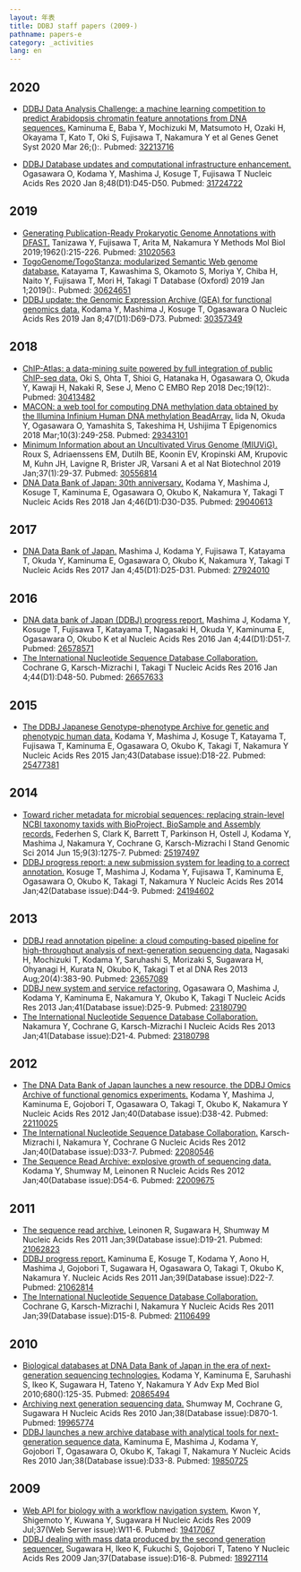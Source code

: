 ```yaml
---
layout: 年表
title: DDBJ staff papers (2009-)
pathname: papers-e
category: _activities
lang: en
---
```


## 2020

  - <span class="title">[DDBJ Data Analysis Challenge: a machine
    learning competition to predict Arabidopsis chromatin feature
    annotations from DNA
    sequences.](https://www.ncbi.nlm.nih.gov/pubmed/32213716)</span>
    <span class="authors">Kaminuma E, Baba Y, Mochizuki M, Matsumoto H,
    Ozaki H, Okayama T, Kato T, Oki S, Fujisawa T, Nakamura Y et
    al</span> <span class="pub-info"> <span class="journal">Genes Genet
    Syst</span> <span class="bib-info">2020 Mar 26;():.</span>
    <span class="pubmed-id">Pubmed:
    [32213716](https://www.ncbi.nlm.nih.gov/pubmed/32213716)</span>
    </span>

<!-- end list -->

  - <span class="title">[DDBJ Database updates and computational
    infrastructure
    enhancement.](https://www.ncbi.nlm.nih.gov/pubmed/31724722)</span>
    <span class="authors">Ogasawara O, Kodama Y, Mashima J, Kosuge T,
    Fujisawa T</span> <span class="pub-info">
    <span class="journal">Nucleic Acids Res</span>
    <span class="bib-info">2020 Jan 8;48(D1):D45-D50.</span>
    <span class="pubmed-id">Pubmed:
    [31724722](https://www.ncbi.nlm.nih.gov/pubmed/31724722)</span>
    </span>

## 2019

  - <span class="title">[Generating Publication-Ready Prokaryotic Genome
    Annotations with
    DFAST.](https://www.ncbi.nlm.nih.gov/pubmed/31020563)</span>
    <span class="authors">Tanizawa Y, Fujisawa T, Arita M, Nakamura
    Y</span> <span class="pub-info"> <span class="journal">Methods Mol
    Biol</span> <span class="bib-info">2019;1962():215-226.</span>
    <span class="pubmed-id">Pubmed:
    [31020563](https://www.ncbi.nlm.nih.gov/pubmed/31020563)</span>
    </span>
  - <span class="title">[TogoGenome/TogoStanza: modularized Semantic Web
    genome
    database.](https://www.ncbi.nlm.nih.gov/pubmed/30624651)</span>
    <span class="authors">Katayama T, Kawashima S, Okamoto S, Moriya Y,
    Chiba H, Naito Y, Fujisawa T, Mori H, Takagi T</span>
    <span class="pub-info"> <span class="journal">Database
    (Oxford)</span> <span class="bib-info">2019 Jan 1;2019():.</span>
    <span class="pubmed-id">Pubmed:
    [30624651](https://www.ncbi.nlm.nih.gov/pubmed/30624651)</span>
    </span>
  - <span class="title">[DDBJ update: the Genomic Expression Archive
    (GEA) for functional genomics
    data.](https://www.ncbi.nlm.nih.gov/pubmed/30357349)</span>
    <span class="authors">Kodama Y, Mashima J, Kosuge T, Ogasawara
    O</span> <span class="pub-info"> <span class="journal">Nucleic Acids
    Res</span> <span class="bib-info">2019 Jan 8;47(D1):D69-D73.</span>
    <span class="pubmed-id">Pubmed:
    [30357349](https://www.ncbi.nlm.nih.gov/pubmed/30357349)</span>
    </span>

## 2018

  - <span class="title">[ChIP-Atlas: a data-mining suite powered by full
    integration of public ChIP-seq
    data.](https://www.ncbi.nlm.nih.gov/pubmed/30413482)</span>
    <span class="authors">Oki S, Ohta T, Shioi G, Hatanaka H, Ogasawara
    O, Okuda Y, Kawaji H, Nakaki R, Sese J, Meno C</span>
    <span class="pub-info"> <span class="journal">EMBO Rep</span>
    <span class="bib-info">2018 Dec;19(12):.</span>
    <span class="pubmed-id">Pubmed:
    [30413482](https://www.ncbi.nlm.nih.gov/pubmed/30413482)</span>
    </span>
  - <span class="title">[MACON: a web tool for computing DNA methylation
    data obtained by the Illumina Infinium Human DNA methylation
    BeadArray.](https://www.ncbi.nlm.nih.gov/pubmed/29343101)</span>
    <span class="authors">Iida N, Okuda Y, Ogasawara O, Yamashita S,
    Takeshima H, Ushijima T</span> <span class="pub-info">
    <span class="journal">Epigenomics</span> <span class="bib-info">2018
    Mar;10(3):249-258.</span> <span class="pubmed-id">Pubmed:
    [29343101](https://www.ncbi.nlm.nih.gov/pubmed/29343101)</span>
    </span>
  - <span class="title">[Minimum Information about an Uncultivated Virus
    Genome
    (MIUViG).](https://www.ncbi.nlm.nih.gov/pubmed/30556814)</span>
    <span class="authors">Roux S, Adriaenssens EM, Dutilh BE, Koonin EV,
    Kropinski AM, Krupovic M, Kuhn JH, Lavigne R, Brister JR, Varsani A
    et al</span> <span class="pub-info"> <span class="journal">Nat
    Biotechnol</span> <span class="bib-info">2019
    Jan;37(1):29-37.</span> <span class="pubmed-id">Pubmed:
    [30556814](https://www.ncbi.nlm.nih.gov/pubmed/30556814)</span>
    </span>
  - <span class="title">[DNA Data Bank of Japan: 30th
    anniversary.](https://www.ncbi.nlm.nih.gov/pubmed/29040613)</span>
    <span class="authors">Kodama Y, Mashima J, Kosuge T, Kaminuma E,
    Ogasawara O, Okubo K, Nakamura Y, Takagi T</span>
    <span class="pub-info"> <span class="journal">Nucleic Acids
    Res</span> <span class="bib-info">2018 Jan 4;46(D1):D30-D35.</span>
    <span class="pubmed-id">Pubmed:
    [29040613](https://www.ncbi.nlm.nih.gov/pubmed/29040613)</span>
    </span>

## 2017

  - <span class="title">[DNA Data Bank of
    Japan.](https://www.ncbi.nlm.nih.gov/pubmed/27924010)</span>
    <span class="authors">Mashima J, Kodama Y, Fujisawa T, Katayama T,
    Okuda Y, Kaminuma E, Ogasawara O, Okubo K, Nakamura Y, Takagi
    T</span> <span class="pub-info"> <span class="journal">Nucleic Acids
    Res</span> <span class="bib-info">2017 Jan 4;45(D1):D25-D31.</span>
    <span class="pubmed-id">Pubmed:
    [27924010](https://www.ncbi.nlm.nih.gov/pubmed/27924010)</span>
    </span>

## 2016

  - <span class="title">[DNA data bank of Japan (DDBJ) progress
    report.](https://www.ncbi.nlm.nih.gov/pubmed/26578571)</span>
    <span class="authors">Mashima J, Kodama Y, Kosuge T, Fujisawa T,
    Katayama T, Nagasaki H, Okuda Y, Kaminuma E, Ogasawara O, Okubo K et
    al</span> <span class="pub-info"> <span class="journal">Nucleic
    Acids Res</span> <span class="bib-info">2016 Jan
    4;44(D1):D51-7.</span> <span class="pubmed-id">Pubmed:
    [26578571](https://www.ncbi.nlm.nih.gov/pubmed/26578571)</span>
    </span>
  - <span class="title">[The International Nucleotide Sequence Database
    Collaboration.](https://www.ncbi.nlm.nih.gov/pubmed/26657633)</span>
    <span class="authors">Cochrane G, Karsch-Mizrachi I, Takagi T</span>
    <span class="pub-info"> <span class="journal">Nucleic Acids
    Res</span> <span class="bib-info">2016 Jan 4;44(D1):D48-50.</span>
    <span class="pubmed-id">Pubmed:
    [26657633](https://www.ncbi.nlm.nih.gov/pubmed/26657633)</span>
    </span>

## 2015

  - <span class="title">[The DDBJ Japanese Genotype-phenotype Archive
    for genetic and phenotypic human
    data.](https://www.ncbi.nlm.nih.gov/pubmed/25477381)</span>
    <span class="authors">Kodama Y, Mashima J, Kosuge T, Katayama T,
    Fujisawa T, Kaminuma E, Ogasawara O, Okubo K, Takagi T, Nakamura
    Y</span> <span class="pub-info"> <span class="journal">Nucleic Acids
    Res</span> <span class="bib-info">2015 Jan;43(Database
    issue):D18-22.</span> <span class="pubmed-id">Pubmed:
    [25477381](https://www.ncbi.nlm.nih.gov/pubmed/25477381)</span>
    </span>

## 2014

  - <span class="title">[Toward richer metadata for microbial sequences:
    replacing strain-level NCBI taxonomy taxids with BioProject,
    BioSample and Assembly
    records.](https://www.ncbi.nlm.nih.gov/pubmed/25197497)</span>
    <span class="authors">Federhen S, Clark K, Barrett T, Parkinson H,
    Ostell J, Kodama Y, Mashima J, Nakamura Y, Cochrane G,
    Karsch-Mizrachi I</span> <span class="pub-info">
    <span class="journal">Stand Genomic Sci</span>
    <span class="bib-info">2014 Jun 15;9(3):1275-7.</span>
    <span class="pubmed-id">Pubmed:
    [25197497](https://www.ncbi.nlm.nih.gov/pubmed/25197497)</span>
    </span>
  - <span class="title">[DDBJ progress report: a new submission system
    for leading to a correct
    annotation.](https://www.ncbi.nlm.nih.gov/pubmed/24194602)</span>
    <span class="authors">Kosuge T, Mashima J, Kodama Y, Fujisawa T,
    Kaminuma E, Ogasawara O, Okubo K, Takagi T, Nakamura Y</span>
    <span class="pub-info"> <span class="journal">Nucleic Acids
    Res</span> <span class="bib-info">2014 Jan;42(Database
    issue):D44-9.</span> <span class="pubmed-id">Pubmed:
    [24194602](https://www.ncbi.nlm.nih.gov/pubmed/24194602)</span>
    </span>

## 2013

  - <span class="title">[DDBJ read annotation pipeline: a cloud
    computing-based pipeline for high-throughput analysis of
    next-generation sequencing
    data.](https://www.ncbi.nlm.nih.gov/pubmed/23657089)</span>
    <span class="authors">Nagasaki H, Mochizuki T, Kodama Y, Saruhashi
    S, Morizaki S, Sugawara H, Ohyanagi H, Kurata N, Okubo K, Takagi T
    et al</span> <span class="pub-info"> <span class="journal">DNA
    Res</span> <span class="bib-info">2013 Aug;20(4):383-90.</span>
    <span class="pubmed-id">Pubmed:
    [23657089](https://www.ncbi.nlm.nih.gov/pubmed/23657089)</span>
    </span>
  - <span class="title">[DDBJ new system and service
    refactoring.](https://www.ncbi.nlm.nih.gov/pubmed/23180790)</span>
    <span class="authors">Ogasawara O, Mashima J, Kodama Y, Kaminuma E,
    Nakamura Y, Okubo K, Takagi T</span> <span class="pub-info">
    <span class="journal">Nucleic Acids Res</span>
    <span class="bib-info">2013 Jan;41(Database issue):D25-9.</span>
    <span class="pubmed-id">Pubmed:
    [23180790](https://www.ncbi.nlm.nih.gov/pubmed/23180790)</span>
    </span>
  - <span class="title">[The International Nucleotide Sequence Database
    Collaboration.](https://www.ncbi.nlm.nih.gov/pubmed/23180798)</span>
    <span class="authors">Nakamura Y, Cochrane G, Karsch-Mizrachi
    I</span> <span class="pub-info"> <span class="journal">Nucleic Acids
    Res</span> <span class="bib-info">2013 Jan;41(Database
    issue):D21-4.</span> <span class="pubmed-id">Pubmed:
    [23180798](https://www.ncbi.nlm.nih.gov/pubmed/23180798)</span>
    </span>

## 2012

  - <span class="title">[The DNA Data Bank of Japan launches a new
    resource, the DDBJ Omics Archive of functional genomics
    experiments.](https://www.ncbi.nlm.nih.gov/pubmed/22110025)</span>
    <span class="authors">Kodama Y, Mashima J, Kaminuma E, Gojobori T,
    Ogasawara O, Takagi T, Okubo K, Nakamura Y</span>
    <span class="pub-info"> <span class="journal">Nucleic Acids
    Res</span> <span class="bib-info">2012 Jan;40(Database
    issue):D38-42.</span> <span class="pubmed-id">Pubmed:
    [22110025](https://www.ncbi.nlm.nih.gov/pubmed/22110025)</span>
    </span>
  - <span class="title">[The International Nucleotide Sequence Database
    Collaboration.](https://www.ncbi.nlm.nih.gov/pubmed/22080546)</span>
    <span class="authors">Karsch-Mizrachi I, Nakamura Y, Cochrane
    G</span> <span class="pub-info"> <span class="journal">Nucleic Acids
    Res</span> <span class="bib-info">2012 Jan;40(Database
    issue):D33-7.</span> <span class="pubmed-id">Pubmed:
    [22080546](https://www.ncbi.nlm.nih.gov/pubmed/22080546)</span>
    </span>
  - <span class="title">[The Sequence Read Archive: explosive growth of
    sequencing
    data.](https://www.ncbi.nlm.nih.gov/pubmed/22009675)</span>
    <span class="authors">Kodama Y, Shumway M, Leinonen R</span>
    <span class="pub-info"> <span class="journal">Nucleic Acids
    Res</span> <span class="bib-info">2012 Jan;40(Database
    issue):D54-6.</span> <span class="pubmed-id">Pubmed:
    [22009675](https://www.ncbi.nlm.nih.gov/pubmed/22009675)</span>
    </span>

## 2011

  - <span class="title">[The sequence read
    archive.](https://www.ncbi.nlm.nih.gov/pubmed/21062823)</span>
    <span class="authors">Leinonen R, Sugawara H, Shumway M</span>
    <span class="pub-info"> <span class="journal">Nucleic Acids
    Res</span> <span class="bib-info">2011 Jan;39(Database
    issue):D19-21.</span> <span class="pubmed-id">Pubmed:
    [21062823](https://www.ncbi.nlm.nih.gov/pubmed/21062823)</span>
    </span>
  - <span class="title">[DDBJ progress
    report.](https://www.ncbi.nlm.nih.gov/pubmed/21062814)</span>
    <span class="authors">Kaminuma E, Kosuge T, Kodama Y, Aono H,
    Mashima J, Gojobori T, Sugawara H, Ogasawara O, Takagi T, Okubo K,
    Nakamura Y.</span> <span class="pub-info">
    <span class="journal">Nucleic Acids Res</span>
    <span class="bib-info">2011 Jan;39(Database issue):D22-7.</span>
    <span class="pubmed-id">Pubmed:
    [21062814](https://www.ncbi.nlm.nih.gov/pubmed/21062814)</span>
    </span>
  - <span class="title">[The International Nucleotide Sequence Database
    Collaboration.](https://www.ncbi.nlm.nih.gov/pubmed/21106499)</span>
    <span class="authors">Cochrane G, Karsch-Mizrachi I, Nakamura
    Y</span> <span class="pub-info"> <span class="journal">Nucleic Acids
    Res</span> <span class="bib-info">2011 Jan;39(Database
    issue):D15-8.</span> <span class="pubmed-id">Pubmed:
    [21106499](https://www.ncbi.nlm.nih.gov/pubmed/21106499)</span>
    </span>

## 2010

  - <span class="title">[Biological databases at DNA Data Bank of Japan
    in the era of next-generation sequencing
    technologies.](https://www.ncbi.nlm.nih.gov/pubmed/20865494)</span>
    <span class="authors">Kodama Y, Kaminuma E, Saruhashi S, Ikeo K,
    Sugawara H, Tateno Y, Nakamura Y</span> <span class="pub-info">
    <span class="journal">Adv Exp Med Biol</span>
    <span class="bib-info">2010;680():125-35.</span>
    <span class="pubmed-id">Pubmed:
    [20865494](https://www.ncbi.nlm.nih.gov/pubmed/20865494)</span>
    </span>
  - <span class="title">[Archiving next generation sequencing
    data.](https://www.ncbi.nlm.nih.gov/pubmed/19965774)</span>
    <span class="authors">Shumway M, Cochrane G, Sugawara H</span>
    <span class="pub-info"> <span class="journal">Nucleic Acids
    Res</span> <span class="bib-info">2010 Jan;38(Database
    issue):D870-1.</span> <span class="pubmed-id">Pubmed:
    [19965774](https://www.ncbi.nlm.nih.gov/pubmed/19965774)</span>
    </span>
  - <span class="title">[DDBJ launches a new archive database with
    analytical tools for next-generation sequence
    data.](https://www.ncbi.nlm.nih.gov/pubmed/19850725)</span>
    <span class="authors">Kaminuma E, Mashima J, Kodama Y, Gojobori T,
    Ogasawara O, Okubo K, Takagi T, Nakamura Y</span>
    <span class="pub-info"> <span class="journal">Nucleic Acids
    Res</span> <span class="bib-info">2010 Jan;38(Database
    issue):D33-8.</span> <span class="pubmed-id">Pubmed:
    [19850725](https://www.ncbi.nlm.nih.gov/pubmed/19850725)</span>
    </span>

## 2009

  - <span class="title">[Web API for biology with a workflow navigation
    system.](https://www.ncbi.nlm.nih.gov/pubmed/19417067)</span>
    <span class="authors">Kwon Y, Shigemoto Y, Kuwana Y, Sugawara
    H</span> <span class="pub-info"> <span class="journal">Nucleic Acids
    Res</span> <span class="bib-info">2009 Jul;37(Web Server
    issue):W11-6.</span> <span class="pubmed-id">Pubmed:
    [19417067](https://www.ncbi.nlm.nih.gov/pubmed/19417067)</span>
    </span>
  - <span class="title">[DDBJ dealing with mass data produced by the
    second generation
    sequencer.](https://www.ncbi.nlm.nih.gov/pubmed/18927114)</span>
    <span class="authors">Sugawara H, Ikeo K, Fukuchi S, Gojobori T,
    Tateno Y</span> <span class="pub-info">
    <span class="journal">Nucleic Acids Res</span>
    <span class="bib-info">2009 Jan;37(Database issue):D16-8.</span>
    <span class="pubmed-id">Pubmed:
    [18927114](https://www.ncbi.nlm.nih.gov/pubmed/18927114)</span>
    </span>
